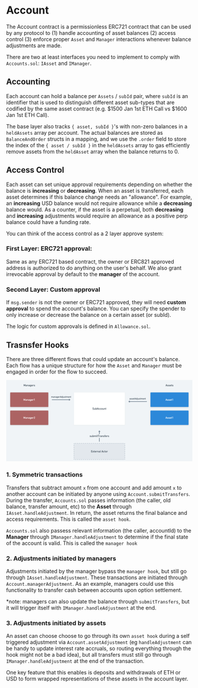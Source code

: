 # Account

The Account contract is a permissionless ERC721 contract that can be used by any protocol to (1) handle accounting of asset balances (2) access control (3) enforce proper `Asset` and `Manager` interactions whenever balance adjustments are made.

There are two at least interfaces you need to implement to comply with `Accounts.sol`: `IAsset` and `IManager`.

## Accounting

Each account can hold a balance per `Assets` / `subId` pair, where `subId` is an identifier that is used to distinguish different asset sub-types that are codified by the same asset contract (e.g. $1500 Jan 1st ETH Call vs $1600 Jan 1st ETH Call). 

The base layer also tracks `{ asset, subId }`'s with non-zero balances in a `heldAssets` array per account. The actual balances are stored as `BalanceAndOrder` structs in a mapping, and we use the `.order` field to store the index of the `{ asset / subId }` in the `heldAssets` array to gas efficiently remove assets from the `heldAsset` array when the balance returns to 0.

## Access Control

Each asset can set unique approval requirements depending on whether the balance is **increasing** or **decreasing**. When an asset is transferred, each asset determines if this balance change needs an "allowance". For example, an **increasing** USD balance would not require allowance while a **decreasing** balance would. As a counter, if the asset is a perpetual, both **decreasing** and **increasing** adjustments would require an allowance as a positive perp balance could have a funding rate.

You can think of the access control as a 2 layer approve system:

### First Layer: **ERC721 approval**:

Same as any ERC721 based contract, the owner or ERC821 approved address is authorized to do anything on the user's behalf. We also grant irrevocable approval by default to the **manager** of the account.

### Second Layer: Custom approval

If `msg.sender` is not the owner or ERC721 approved, they will need **custom approval** to spend the account's balance. You can specify the spender to only increase or decrease the balance on a certain asset (or subId).

The logic for custom approvals is defined in `Allowance.sol`.

## Trasnsfer Hooks

There are three different flows that could update an account's balance. Each flow has a unique structure for how the `Asset` and `Manager` must be engaged in order for the flow to succeed.

![Base layer](./imgs/overall/base-layer-basic.png)

### 1. Symmetric transactions

Transfers that subtract amount `x` from one account and add amount `x` to another account can be initiated by anyone using `Account.submitTransfers`. During the transfer, `Accounts.sol` passes information (the caller, old balance, transfer amount, etc) to the **Asset** through `IAsset.handleAdjustment`. In return, the asset returns the final balance and access requirements. This is called the `asset hook`.

`Accounts.sol` also passess relevant information (the caller, accountId) to the **Manager** through `IManager.handleAdjustment` to determine if the final state of the account is valid. This is called the `manager hook`

### 2. Adjustments initiated by managers

Adjustments initiated by the manager bypass the `manager hook`, but still go through `IAsset.handleAdjustment`. These transactions are initiated through `Account.managerAdjustment`. As an example, managers could use this functionality to transfer cash between accounts upon option settlement. 

*note: managers can also update the balance through `submitTransfers`, but it will trigger itself with `IManager.handleAdjustment` at the end.

### 3. Adjustments initiated by assets

An asset can choose choose to go through its own `asset hook` during a self triggered adjustment via `Account.assetAdjustment` (eg `handleAdjustment` can be handy to update interest rate accruals, so routing everything through the hook might not be a bad idea), but all transfers must still go through `IManager.handleAdjustment` at the end of the transaction.

One key feature that this enables is deposits and withdrawals of ETH or USD to form wrapped representations of these assets in the account layer.  